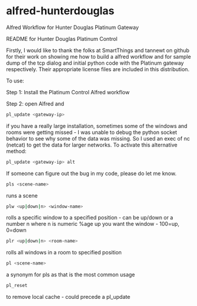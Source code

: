 alfred-hunterdouglas
====================

Alfred Workflow for Hunter Douglas Platinum Gateway

README for Hunter Douglas Platinum Control

Firstly, I would like to thank the folks at SmartThings and tannewt on github for their work on showing me how to build a alfred workflow and for sample dump of the tcp dialog and initial python code with the Platinum gateway respectively. Their appropriate license files are included in this distribution.

To use:

Step 1:
Install the Platinum Control Alfred workflow

Step 2:
open Alfred and 

```bash
pl_update <gateway-ip>
```

if you have a really large installation, sometimes some of the windows and rooms were getting missed - I was unable to debug the python socket behavior to see why some of the data was missing. So I used an exec of nc (netcat) to get the data for larger networks. To activate this alternative method:

```bash
pl_update <gateway-ip> alt
```

If someone can figure out the bug in my code, please do let me know.

```bash
pls <scene-name>
```
runs a scene

```bash
plw <up|down|n> <window-name>
```
rolls a specific window to a specified position - can be up/down or a number n where n is numeric %age up you want the window - 100=up, 0=down

```bash
plr <up|down|n> <room-name>
```
rolls all windows in a room to specified position

```bash
pl <scene-name>
```
a synonym for pls as that is the most common usage

```bash
pl_reset
```
to remove local cache - could precede a pl_update
